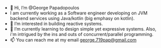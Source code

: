 - 👋 Hi, I’m @George Papadopoulos
- I am currently working as a Software engineer developing on JVM backend services using Java/kotlin (big emphasy on kotlin).
- 👀 I’m interested in building reactive systems. 
- 🌱 I’m currently learning to design simple yet expressive systems. Also, i'm intrigued by the ins and outs of concurrent/parallel programming.
- 📫 You can reach me at my email george.719pap@gmail.com


<!---
GeorgePap-719/GeorgePap-719 is a ✨ special ✨ repository because its `README.md` (this file) appears on your GitHub profile.
You can click the Preview link to take a look at your changes.
--->
